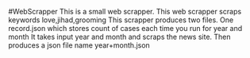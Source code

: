 #WebScrapper
This is a small web scrapper.
This web scrapper scraps keywords love,jihad,grooming
This scrapper produces two files.
One record.json which stores count of cases each time you run for year and month
It takes input year and month and scraps the news site.
Then produces a json file name year+month.json
